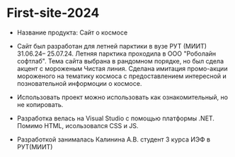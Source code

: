 # First-site-2024

- Название продукта: Сайт о космосе
  
- Сайт был разработан для летней парктики в вузе РУТ (МИИТ) 31.06.24– 25.07.24. Летняя парктика проходила в ООО "Роболайн софтлаб". 
  Тема сайта выбрана в рандомном порядке, но был сдела акцент с мороженым Чистая линия.
  Сделана имитация промо-акции мороженого на тематику космоса с предоставлением интересной и позновательной информоции о космосе.

- Использовать проект можно использовать как ознакомительный, но не копировать.

- Разработка велась на Visual Studio с помощью платформы .NET. Помимо HTML, исользовался CSS и JS.

- Разработкой занималась Калинина А.В. студент 3 курса ИЭФ в РУТ(МИИТ)
